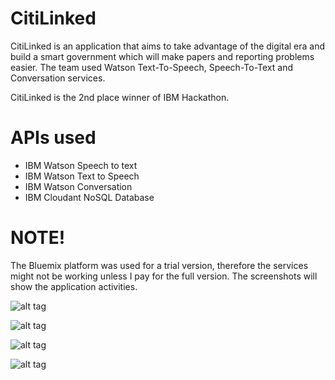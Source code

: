 # CitiLinked

CitiLinked is an application that aims to take advantage of the digital era and build a smart government which 
will make papers and reporting problems easier. The team used Watson Text-To-Speech, Speech-To-Text and 
Conversation services. 

CitiLinked is the 2nd place winner of IBM Hackathon.


# APIs used
- IBM Watson Speech to text
- IBM Watson Text to Speech
- IBM Watson Conversation
- IBM Cloudant NoSQL Database

# NOTE!
The Bluemix platform was used for a trial version, therefore the services might not be working unless I pay for the full version.
The screenshots will show the application activities.

![alt tag](https://firebasestorage.googleapis.com/v0/b/foodbuzz-f558d.appspot.com/o/citi2.png?alt=media&token=8f040ff0-a445-4d90-aa81-5f8011410485)



![alt tag](https://firebasestorage.googleapis.com/v0/b/foodbuzz-f558d.appspot.com/o/citi1.png?alt=media&token=ce1ebef7-7ccc-4b58-969f-118341add56e)



![alt tag](https://firebasestorage.googleapis.com/v0/b/foodbuzz-f558d.appspot.com/o/citi3.png?alt=media&token=7dd12784-8a3b-483c-bf85-af801a54e124)



![alt tag](https://firebasestorage.googleapis.com/v0/b/foodbuzz-f558d.appspot.com/o/citi4.png?alt=media&token=a92f242b-493f-4965-acdd-5764b300fb2c)
